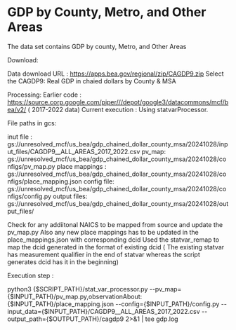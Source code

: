 # GDP by County, Metro, and Other Areas

The data set contains GDP by  county, Metro, and Other Areas

Download:

Data download URL : https://apps.bea.gov/regional/zip/CAGDP9.zip
Select the CAGDP9: Real GDP in chaied dollars by County & MSA


Processing: 
Earlier code : https://source.corp.google.com/piper///depot/google3/datacommons/mcf/bea/v2/ ( 2017-2022 data)
Current execution : Using statvarProcessor.

File paths in gcs:

inut file : gs://unresolved_mcf/us_bea/gdp_chained_dollar_county_msa/20241028/input_files/CAGDP9__ALL_AREAS_2017_2022.csv
pv_map: gs://unresolved_mcf/us_bea/gdp_chained_dollar_county_msa/20241028/configs/pv_map.py
place mappings : gs://unresolved_mcf/us_bea/gdp_chained_dollar_county_msa/20241028/configs/place_mapping.json
config file: gs://unresolved_mcf/us_bea/gdp_chained_dollar_county_msa/20241028/configs/config.py
output files: gs://unresolved_mcf/us_bea/gdp_chained_dollar_county_msa/20241028/output_files/


Check for any addiitonal NAICS to be mapped from source and update the pv_map.py
Also any new place mappings has to be updated in the place_mappings.json with corresponding dcid
Used the statvar_remap to map the dcid generated in the format of existing dcid ( The existing statvar has measurement qualifier in the end of statvar whereas the script generates dcid has it in the beginning) 

Execution step :

python3 {$SCRIPT_PATH}/stat_var_processor.py --pv_map={$INPUT_PATH}/pv_map.py,observationAbout:{$INPUT_PATH}/place_mapping.json --config={$INPUT_PATH}/config.py --input_data={$INPUT_PATH}/CAGDP9__ALL_AREAS_2017_2022.csv --output_path={$OUTPUT_PATH}/cagdp9  2>&1 | tee gdp.log


